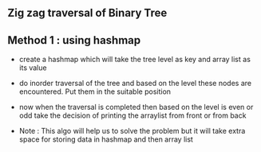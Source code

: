 ## Zig zag traversal of Binary Tree










## Method 1 : using hashmap 

- create a hashmap which will take the tree level as key and array list as its value
- do inorder traversal of the tree and based on the level these nodes are encountered. Put them in the suitable position
- now when the traversal is completed then based on the level is even or odd take the decision of printing the arraylist from front or from back

- Note : This algo will help us to solve the problem but it will take extra space for storing data in hashmap and then array list

